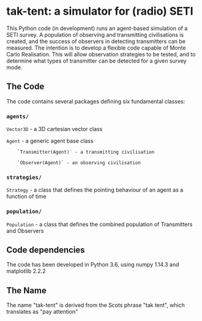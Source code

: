 tak-tent: a simulator for (radio) SETI
======================================

This Python code (in development) runs an agent-based simulation of a SETI survey.  A population of observing and transmitting civilisations is created, and the success of observers in detecting transmitters can be measured. The intention is to develop a flexible code capable of Monte Carlo Realisation.  This will allow observation strategies to be tested, and to determine what types of transmitter can be detected for a given survey mode.

The Code
--------

The code contains several packages defining six fundamental classes: 

### `agents/`

`Vector3D` - a 3D cartesian vector class

`Agent` - a generic agent base class

        `Transmitter(Agent)` - a transmitting civilisation

        `Observer(Agent)` - an observing civilisation
 
### `strategies/`

`Strategy` - a class that defines the pointing behaviour of an agent as a function of time

### `population/`

`Population` - a class that defines the combined population of Transmitters and Observers

Code dependencies
-----------------

The code has been developed in Python 3.6, using numpy 1.14.3 and matplotlib 2.2.2

The Name
---------

The name "tak-tent" is derived from the Scots phrase "tak tent", which translates as "pay attention"



 



